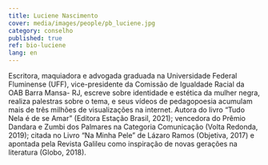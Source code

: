 ```yaml
---
title: Luciene Nascimento
cover: media/images/people/pb_luciene.jpg
category: conselho
published: true
ref: bio-luciene
lang: en
---
```


Escritora, maquiadora e advogada graduada na Universidade Federal Fluminense (UFF), vice-presidente da Comissão de Igualdade Racial da OAB Barra Mansa- RJ, escreve sobre identidade e estética da mulher negra, realiza palestras sobre o tema, e seus vídeos de pedagopoesia acumulam mais de três milhões de visualizações na internet.  Autora do livro “Tudo Nela é de se Amar” (Editora Estação Brasil, 2021); vencedora do Prêmio Dandara e Zumbi dos Palmares na Categoria Comunicação (Volta Redonda, 2019); citada no Livro “Na Minha Pele” de Lázaro Ramos (Objetiva, 2017) e apontada pela Revista Galileu como inspiração de novas gerações na literatura (Globo, 2018).  
